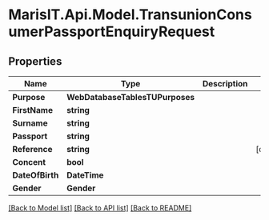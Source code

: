 
# MarisIT.Api.Model.TransunionConsumerPassportEnquiryRequest

## Properties

Name | Type | Description | Notes
------------ | ------------- | ------------- | -------------
**Purpose** | **WebDatabaseTablesTUPurposes** |  | 
**FirstName** | **string** |  | 
**Surname** | **string** |  | 
**Passport** | **string** |  | 
**Reference** | **string** |  | [optional] 
**Concent** | **bool** |  | 
**DateOfBirth** | **DateTime** |  | 
**Gender** | **Gender** |  | 

[[Back to Model list]](../README.md#documentation-for-models)
[[Back to API list]](../README.md#documentation-for-api-endpoints)
[[Back to README]](../README.md)

